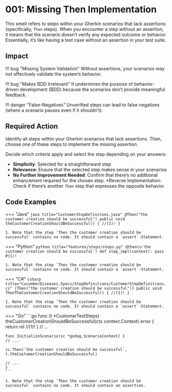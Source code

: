 # 001: Missing Then Implementation

This smell refers to steps within your Gherkin scenarios that lack assertions (specifically, `Then` steps).
When you encounter a step without an assertion, it means that the scenario doesn’t verify any expected outcome or behavior.
Essentially, it’s like having a test case without an assertion in your test suite.

## Impact
!!! bug "Missing System Validation"
    Without assertions, your scenarios may not effectively validate the system’s behavior.

!!! bug "Makes BDD Irrelevant"
    It undermines the purpose of behavior-driven development (BDD) because the scenarios don’t provide meaningful feedback.

!!! danger "False-Negatives"
    Unverified steps can lead to false negatives (where a scenario passes even if it shouldn’t).

## Required Action
Identify all steps within your Gherkin scenarios that lack assertions. Then, choose one of these steps to implement the missing assertion.

Decide which criteria apply and select the step depending on your answers:

* **Simplicity**: Selected for a straightforward  step
* **Relevance**: Ensure that the selected step makes sense in your scenarios
* **No Further Improvement Needed**: Confirm that there’s no additional enhancement required for the chosen step.
*Reverse Implementation: Check if there’s another `Then` step that expresses the opposite behavior

## Code Examples
=== "Java"
    ```java title="CustomerStepDefinitons.java"
    @Then("the customer creation should be successful")
    public void theCustomerCreationShouldBeSuccessful() {
       //(1)!
    }
    ```

    1. Note that the step `Then the customer creation should be successful` contains no code. It should contain a `assert`-Statement.

=== "Python"
    ```python title="features/steps/steps.py"
    @then(u'the customer creation should be successful')
    def step_impl(context):
        pass #(1)!
    ```

    1. Note that the step `Then the customer creation should be successful` contains no code. It should contain a `assert`-Statement.

=== "C#"
    ```csharp title="CucumberDiseases.Specs/StepDefinitions/CustomerStepDefinitions.cs"
    [Then("the customer creation should be successful")]
    public void ThenTheCustomerCreationShouldBeSuccessful()
    {
        //(1)!
    }
    ```

    1. Note that the step `Then the customer creation should be successful` contains no code. It should contain a `assert`-Statement.

=== "Go"
    ```go
    func (t *CustomerTestSteps) theCustomerCreationShouldBeSuccessful(ctx context.Context) error {
        return nil //(1)!
    }
    // ...

    func InitializeScenario(sc *godog.ScenarioContext) {
    // ...

    sc.Then(`the customer creation should be successful`, t.theCustomerCreationShouldBeSuccessful)
    
    // ...
    }
    ```

    1. Note that the step `Then the customer creation should be successful` contains no code. It should contain an assertion.

